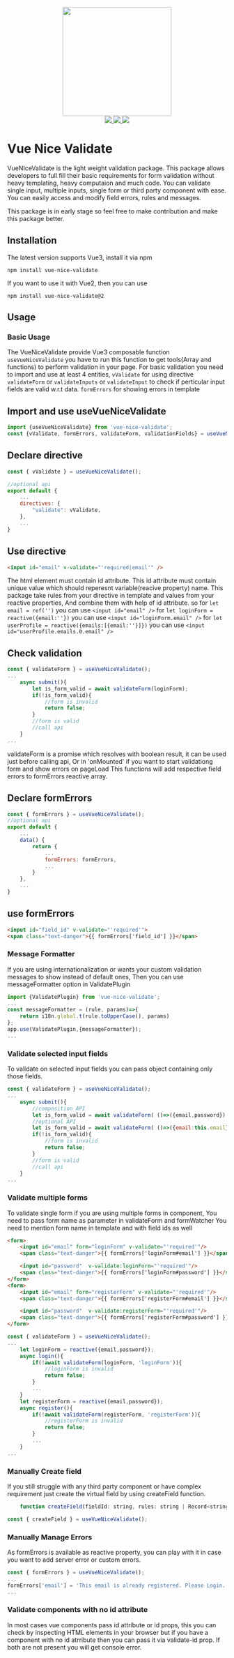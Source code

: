 <p align="center">
  <img width="250" src="http://vue-technologies.com/wp-content/uploads/2022/04/cropped-vue-logo-png.png">
  <br>
  <a href="https://npm.im/vue-nice-validate">
    <img src="https://badgen.net/npm/v/vue-nice-validate">
  </a>
  <a href="https://npm.im/vue-nice-validate">
    <img src="https://badgen.net/npm/dw/vue-nice-validate?color=blue">
  </a>
  <a href="https://bundlephobia.com/result?p=vue-nice-validate">
    <img src="https://badgen.net/bundlephobia/minzip/vue-nice-validate">
  </a>
</p>

# Vue Nice Validate
VueNIceValidate is the light weight validation package. This package allows developers to full fill their basic requirements for form validation without heavy templating, heavy computaion and much code. You can validate single input, multiple inputs, single form or third party component with ease. You can easily access and modify field errors, rules and messages. 

This package is in early stage so feel free to make contribution and make this package better.
## Installation
The latest version supports Vue3, install it via npm
```
npm install vue-nice-validate
```
If you want to use it with Vue2, then you can use 
```
npm install vue-nice-validate@2
```

## Usage
### Basic Usage
The VueNiceValidate provide Vue3 composable function `useVueNiceValidate`
you have to run this function to get tools(Array and functions) to perform validation in your page.
For basic validation you need to import and use at least 4 entities,
`vValidate` for using directive
`validateForm` or `validateInputs` or `validateInput` to check if perticular input fields are valid w.r.t data.
`formErrors` for showing errors in template

## Import and use useVueNiceValidate
```js
import {useVueNiceValidate} from 'vue-nice-validate';
const {vValidate, formErrors, validateForm, validationFields} = useVueNiceValidate();
```

## Declare directive
```js
const { vValidate } = useVueNiceValidate();

//optional api
export default {
	...
	directives: {
		"validate": vValidate,
	}, 
	...
}
```

## Use directive
```html
<input id="email" v-validate="'required|email'" />
```
The html element must contain id attribute. This id attribute must contain unique value which should reperesnt variable(reacive property) name. This package take rules from your directive in template and values from your reactive properties, And combine them with help of id attribute.
so for `let email = ref('')` you can use `<input id="email" />`
for `let loginForm = reactive({email:''})` you can use `<input id="loginForm.email" />`
for `let userProfile = reactive({emails:[{email:''}]})` you can use `<input id="userProfile.emails.0.email" />`

## Check validation
```js
const { validateForm } = useVueNiceValidate();
...
	async submit(){
		let is_form_valid = await validateForm(loginForm); 
		if(!is_form_valid){
			//form is invalid
			return false;
		}
		//form is valid
		//call api
	}
...
```
validateForm is a promise which resolves with boolean result, it can be used just before calling api,
Or in 'onMounted' if you want to start validationg form and show errors on pageLoad
This functions will add respective field errors to formErrors reactive array.

## Declare formErrors
```js
const { formErrors } = useVueNiceValidate();
//optional api
export default {
	...
	data() {
		return {
			...
			formErrors: formErrors,
			...
		}
	}, 
	...
}
```

## use formErrors
```html
<input id="field_id" v-validate="'required'">
<span class="text-danger">{{ formErrors['field_id'] }}</span>
```

### Message Formatter
If you are using internationalization or wants your custom validation messages to show instead of default ones,
Then you can use messageFormatter option in ValidatePlugin
```js
import {ValidatePlugin} from 'vue-nice-validate';
...
const messageFormatter = (rule, params)=>{
	return i18n.global.t(rule.toUpperCase(), params)
};
app.use(ValidatePlugin,{messageFormatter});
...
```


### Validate selected input fields
To validate on selected input fields you can pass object containing only those fields.
```js
const { validateForm } = useVueNiceValidate();
...
	async submit(){
		//composition API
		let is_form_valid = await validateForm( ()=>({email,password}) ); 
		//optional API
		let is_form_valid = await validateForm( ()=>({email:this.email}) ); 
		if(!is_form_valid){
			//form is invalid
			return false;
		}
		//form is valid
		//call api
	}
...
```


### Validate multiple forms
To validate single form if you are using multiple forms in component, 
You need to pass form name as parameter in validateForm and formWatcher
You need to mention form name in template and with field ids as well
```html
<form>
	<input id="email" form="loginForm" v-validate="'required'"/>
	<span class="text-danger">{{ formErrors['loginForm#email'] }}</span>

	<input id="password"  v-validate:loginForm="'required'"/>
	<span class="text-danger">{{ formErrors['loginForm#password'] }}</span>
</form>
<form>
	<input id="email" form="registerForm" v-validate="'required'"/>
	<span class="text-danger">{{ formErrors['registerForm#email'] }}</span>

	<input id="password"  v-validate:registerForm="'required'"/>
	<span class="text-danger">{{ formErrors['registerForm#password'] }}</span>
</form>
```
```js
const { validateForm } = useVueNiceValidate();
...
	let loginForm = reactive({email,password});
	async login(){
		if(!await validateForm(loginForm, 'loginForm')){
			//loginForm is invalid
			return false;
		}
		...
	}
	let registerForm = reactive({email,password});
	async register(){
		if(!await validateForm(registerForm, 'registerForm')){
			//registerForm is invalid
			return false;
		}
		...
	}
...
```
### Manually Create field
If you still struggle with any third party component or have complex requirement just create the virtual field by using createField function.
```js
	function createField(fieldId: string, rules: string | Record<string, any>, fieldName?: string, formName?: string, touch?: boolean): TValidationField | false
```
```js
const { createField } = useVueNiceValidate();
```

### Manually Manage Errors
As formErrors is available as reactive property, you can play with it in case you want to add server error or custom errors.
```js
const { formErrors } = useVueNiceValidate();
...
formErrors['email'] = 'This email is already registered. Please Login.';
...
```

### Validate components with no id attribute
In most cases vue components pass id attribute or id props, this you can check by inspecting HTML elements in your browser
but if you have a component with no id atrribute then you can pass it via validate-id prop.
If both are not present you will get console error.

